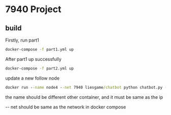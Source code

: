 # 7940 Project

## build

Firstly, run part1

```cmd
docker-compose -f part1.yml up
```

After part1 up successfully

```cmd
docker-compose -f part2.yml up
```



update a new follow node

```cmd
docker run --name node4 --net 7940 liesgame/chatbot python chatbot.py --config docker_config.ini --ip node4
```

the name should be different other container, and it must be same as the ip

-- net should be same as the network in docker compose